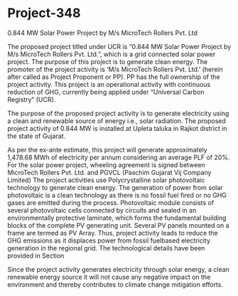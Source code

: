 # Project-348
0.844 MW Solar Power Project by M/s MicroTech Rollers Pvt. Ltd

The proposed project titled under UCR is “0.844 MW Solar Power Project by M/s MicroTech Rollers
Pvt. Ltd.”, which is a grid connected solar power project. The purpose of this project is to generate clean
energy. The promoter of the project activity is ‘M/s MicroTech Rollers Pvt. Ltd.’ (herein after called as
Project Proponent or PP). PP has the full ownership of the project activity. This project is an operational
activity with continuous reduction of GHG, currently being applied under “Universal Carbon Registry”
(UCR).

The purpose of the proposed project activity is to generate electricity using a clean and renewable source
of energy i.e., solar radiation. The proposed project activity of 0.844 MW is installed at Upleta taluka in
Rajkot district in the state of Gujarat.

As per the ex-ante estimate, this project will generate approximately 1,478.68 MWh of electricity per
annum considering an average PLF of 20%. For the solar power project, wheeling agreement is signed
between MicroTech Rollers Pvt. Ltd. and PGVCL (Paschim Gujarat Vij Company Limited) The project
activities use Polycrystalline solar photovoltaic technology to generate clean energy. The generation of
power from solar photovoltaic is a clean technology as there is no fossil fuel fired or no GHG gases are
emitted during the process. Photovoltaic module consists of several photovoltaic cells connected by
circuits and sealed in an environmentally protective laminate, which forms the fundamental building
blocks of the complete PV generating unit. Several PV panels mounted on a frame are termed as PV
Array. Thus, project activity leads to reduce the GHG emissions as it displaces power from fossil fuelbased electricity generation in the regional grid. The technological details have been provided in Section

Since the project activity generates electricity through solar energy, a clean renewable energy source
it will not cause any negative impact on the environment and thereby contributes to climate change
mitigation efforts.
